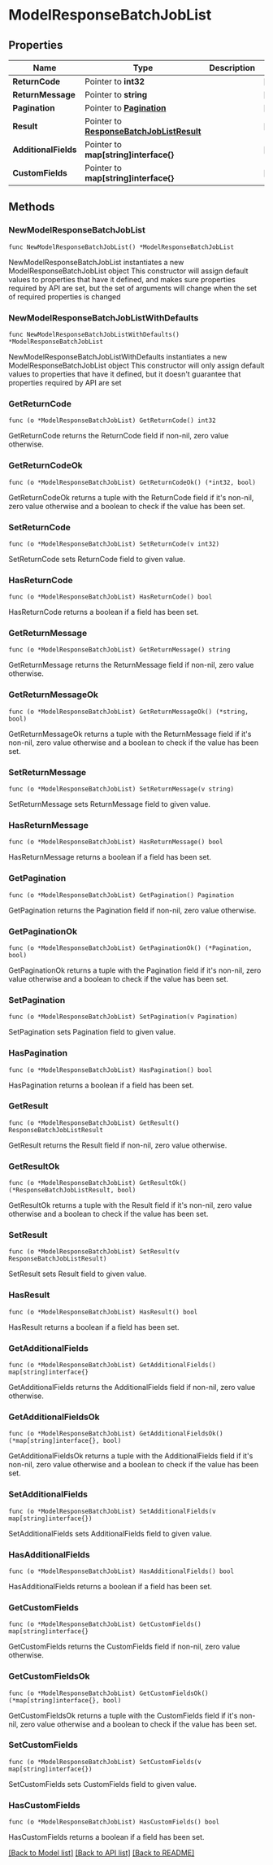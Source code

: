 # ModelResponseBatchJobList

## Properties

Name | Type | Description | Notes
------------ | ------------- | ------------- | -------------
**ReturnCode** | Pointer to **int32** |  | [optional] 
**ReturnMessage** | Pointer to **string** |  | [optional] 
**Pagination** | Pointer to [**Pagination**](Pagination.md) |  | [optional] 
**Result** | Pointer to [**ResponseBatchJobListResult**](ResponseBatchJobListResult.md) |  | [optional] 
**AdditionalFields** | Pointer to **map[string]interface{}** |  | [optional] 
**CustomFields** | Pointer to **map[string]interface{}** |  | [optional] 

## Methods

### NewModelResponseBatchJobList

`func NewModelResponseBatchJobList() *ModelResponseBatchJobList`

NewModelResponseBatchJobList instantiates a new ModelResponseBatchJobList object
This constructor will assign default values to properties that have it defined,
and makes sure properties required by API are set, but the set of arguments
will change when the set of required properties is changed

### NewModelResponseBatchJobListWithDefaults

`func NewModelResponseBatchJobListWithDefaults() *ModelResponseBatchJobList`

NewModelResponseBatchJobListWithDefaults instantiates a new ModelResponseBatchJobList object
This constructor will only assign default values to properties that have it defined,
but it doesn't guarantee that properties required by API are set

### GetReturnCode

`func (o *ModelResponseBatchJobList) GetReturnCode() int32`

GetReturnCode returns the ReturnCode field if non-nil, zero value otherwise.

### GetReturnCodeOk

`func (o *ModelResponseBatchJobList) GetReturnCodeOk() (*int32, bool)`

GetReturnCodeOk returns a tuple with the ReturnCode field if it's non-nil, zero value otherwise
and a boolean to check if the value has been set.

### SetReturnCode

`func (o *ModelResponseBatchJobList) SetReturnCode(v int32)`

SetReturnCode sets ReturnCode field to given value.

### HasReturnCode

`func (o *ModelResponseBatchJobList) HasReturnCode() bool`

HasReturnCode returns a boolean if a field has been set.

### GetReturnMessage

`func (o *ModelResponseBatchJobList) GetReturnMessage() string`

GetReturnMessage returns the ReturnMessage field if non-nil, zero value otherwise.

### GetReturnMessageOk

`func (o *ModelResponseBatchJobList) GetReturnMessageOk() (*string, bool)`

GetReturnMessageOk returns a tuple with the ReturnMessage field if it's non-nil, zero value otherwise
and a boolean to check if the value has been set.

### SetReturnMessage

`func (o *ModelResponseBatchJobList) SetReturnMessage(v string)`

SetReturnMessage sets ReturnMessage field to given value.

### HasReturnMessage

`func (o *ModelResponseBatchJobList) HasReturnMessage() bool`

HasReturnMessage returns a boolean if a field has been set.

### GetPagination

`func (o *ModelResponseBatchJobList) GetPagination() Pagination`

GetPagination returns the Pagination field if non-nil, zero value otherwise.

### GetPaginationOk

`func (o *ModelResponseBatchJobList) GetPaginationOk() (*Pagination, bool)`

GetPaginationOk returns a tuple with the Pagination field if it's non-nil, zero value otherwise
and a boolean to check if the value has been set.

### SetPagination

`func (o *ModelResponseBatchJobList) SetPagination(v Pagination)`

SetPagination sets Pagination field to given value.

### HasPagination

`func (o *ModelResponseBatchJobList) HasPagination() bool`

HasPagination returns a boolean if a field has been set.

### GetResult

`func (o *ModelResponseBatchJobList) GetResult() ResponseBatchJobListResult`

GetResult returns the Result field if non-nil, zero value otherwise.

### GetResultOk

`func (o *ModelResponseBatchJobList) GetResultOk() (*ResponseBatchJobListResult, bool)`

GetResultOk returns a tuple with the Result field if it's non-nil, zero value otherwise
and a boolean to check if the value has been set.

### SetResult

`func (o *ModelResponseBatchJobList) SetResult(v ResponseBatchJobListResult)`

SetResult sets Result field to given value.

### HasResult

`func (o *ModelResponseBatchJobList) HasResult() bool`

HasResult returns a boolean if a field has been set.

### GetAdditionalFields

`func (o *ModelResponseBatchJobList) GetAdditionalFields() map[string]interface{}`

GetAdditionalFields returns the AdditionalFields field if non-nil, zero value otherwise.

### GetAdditionalFieldsOk

`func (o *ModelResponseBatchJobList) GetAdditionalFieldsOk() (*map[string]interface{}, bool)`

GetAdditionalFieldsOk returns a tuple with the AdditionalFields field if it's non-nil, zero value otherwise
and a boolean to check if the value has been set.

### SetAdditionalFields

`func (o *ModelResponseBatchJobList) SetAdditionalFields(v map[string]interface{})`

SetAdditionalFields sets AdditionalFields field to given value.

### HasAdditionalFields

`func (o *ModelResponseBatchJobList) HasAdditionalFields() bool`

HasAdditionalFields returns a boolean if a field has been set.

### GetCustomFields

`func (o *ModelResponseBatchJobList) GetCustomFields() map[string]interface{}`

GetCustomFields returns the CustomFields field if non-nil, zero value otherwise.

### GetCustomFieldsOk

`func (o *ModelResponseBatchJobList) GetCustomFieldsOk() (*map[string]interface{}, bool)`

GetCustomFieldsOk returns a tuple with the CustomFields field if it's non-nil, zero value otherwise
and a boolean to check if the value has been set.

### SetCustomFields

`func (o *ModelResponseBatchJobList) SetCustomFields(v map[string]interface{})`

SetCustomFields sets CustomFields field to given value.

### HasCustomFields

`func (o *ModelResponseBatchJobList) HasCustomFields() bool`

HasCustomFields returns a boolean if a field has been set.


[[Back to Model list]](../README.md#documentation-for-models) [[Back to API list]](../README.md#documentation-for-api-endpoints) [[Back to README]](../README.md)


